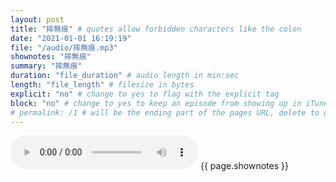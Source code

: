 ```yaml
---
layout: post
title: "摔無痕" # quotes allow forbidden characters like the colon
date: "2021-01-01 16:19:19"
file: "/audio/摔無痕.mp3"
shownotes: "摔無痕"
summary: "摔無痕"
duration: "file_duration" # audio length in min:sec
length: "file_length" # filesize in bytes
explicit: "no" # change to yes to flag with the explicit tag
block: "no" # change to yes to keep an episode from showing up in iTunes
# permalink: /1 # will be the ending part of the pages URL, delete to default to the title
---
```


<audio controls>
<source src="{{site.url}}{{site.baseurl}}{{ page.file }}" type="audio/x-mp3">
Your browser does not support the audio element.
</audio>
{{ page.shownotes }}
